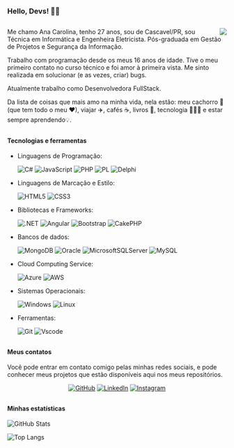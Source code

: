### Hello, Devs! 👋🏻
##
<img src="https://i.ibb.co/D5W2GT0/octocat-1712517316873.png" align="right">

Me chamo Ana Carolina, tenho 27 anos, sou de Cascavel/PR, sou Técnica em Informática e Engenheira Eletricista. Pós-graduada em Gestão de Projetos e Segurança da Informação.
    
Trabalho com programação desde os meus 16 anos de idade. Tive o meu primeiro contato no curso técnico e foi amor à primeira vista. Me sinto realizada em solucionar (e as vezes, criar) bugs. 

Atualmente trabalho como Desenvolvedora FullStack.

Da lista de coisas que mais amo na minha vida, nela estão: meu cachorro 🐶 (que tem todo o meu ❤), viajar ✈️, cafés ☕, livros 📖, tecnologia 👩🏻‍💻 e estar sempre aprendendo💡.

##
#### Tecnologias e ferramentas

- Linguagens de Programação:
  
  ![C#](https://img.shields.io/badge/C%23-3b2e58?style=for-the-badge&logo=c-sharp&logoColor=white) 
  ![JavaScript](https://img.shields.io/badge/JavaScript-F7DF1E?style=for-the-badge&logo=javascript&logoColor=black)
  ![PHP](https://img.shields.io/badge/PHP-777BB4?style=for-the-badge&logo=php&logoColor=white)
  ![PL](https://img.shields.io/badge/PL%2FSQL-FFFFFF?style=for-the-badge&logo=oracle&logoColor=FF0000&labelColor=FFFFFF&color=FF0000)
  ![Delphi](https://img.shields.io/badge/Delphi-CC342D?style=for-the-badge&logo=delphi&logoColor=white)

- Linguagens de Marcação e Estilo:

  ![HTML5](https://img.shields.io/badge/HTML5-E34F26?style=for-the-badge&logo=html5&logoColor=white)
  ![CSS3](https://img.shields.io/badge/CSS3-1572B6?style=for-the-badge&logo=css3&logoColor=white)


- Bibliotecas e Frameworks:

  ![.NET](https://img.shields.io/badge/.NET-5C2D91?style=for-the-badge&logo=.net&logoColor=white)
  ![Angular](https://img.shields.io/badge/Angular-DD0031?style=for-the-badge&logo=angular&logoColor=white)
  ![Bootstrap](https://img.shields.io/badge/bootstrap-0D1117?style=for-the-badge&logo=bootstrap)
  ![CakePHP](https://img.shields.io/badge/cakephp-D33C44?style=for-the-badge&logo=cakephp&logoColor=white)

- Bancos de dados:
 
  ![MongoDB](https://img.shields.io/badge/MongoDB-%234ea94b.svg?style=for-the-badge&logo=mongodb&logoColor=white)
  ![Oracle](https://img.shields.io/badge/Oracle-4f4f4f?style=for-the-badge&logo=oracle&logoColor=e95b46)
  ![MicrosoftSQLServer](https://img.shields.io/badge/SQLServer-red?style=for-the-badge&logo=microsoftsqlserver)
  ![MySQL](https://img.shields.io/badge/MySQL-00000F?style=for-the-badge&logo=mysql&logoColor=white)

- Cloud Computing Service: 

  ![Azure](https://img.shields.io/badge/Azure-blue?style=for-the-badge&logo=microsoft%20azure&logoColor=blue&labelColor=FFFFFF)
  ![AWS](https://img.shields.io/badge/AWS-000.svg?style=for-the-badge&logo=amazon-aws&logoColor=white)

- Sistemas Operacionais:
  
  ![Windows](https://img.shields.io/badge/Windows-000?style=for-the-badge&logo=windows&logoColor=2CA5E0)
  ![Linux](https://img.shields.io/badge/Linux-000?style=for-the-badge&logo=linux&logoColor=FCC624)

- Ferramentas: 
  
  ![Git](https://img.shields.io/badge/GIT-E44C30?style=for-the-badge&logo=git&logoColor=white)
  ![Vscode](https://img.shields.io/badge/Vscode-007ACC?style=for-the-badge&logo=visual-studio-code&logoColor=white)


##
#### Meus contatos

Você pode entrar em contato comigo pelas minhas redes sociais, e pode conhecer meus projetos que estão disponíveis aqui nos meus repositórios.

<div align="center">

[![GitHub](https://img.shields.io/badge/GitHub-000?style=flat-square&logo=github&logoColor=white)](https://github.com/anacarolinacapelli)
[![LinkedIn](https://img.shields.io/badge/LinkedIn-0077B5?style=flat-square&logo=linkedin&logoColor=white)](https://www.linkedin.com/in/anacarolinacapelli/) 
[![Instagram](https://img.shields.io/badge/-Instagram-%23E4405F?style=flat-square&logo=instagram&logoColor=white)](https://www.instagram.com/anacarolcapelli/)
</div>

## 
#### Minhas estatísticas 
![GitHub Stats](https://github-readme-stats.vercel.app/api?username=anacarolinacapelli&theme=github_dark_dimmed&show_icons=true&title_color=E94D5F&hide_title=true)

![Top Langs](https://github-readme-stats-git-masterrstaa-rickstaa.vercel.app/api/top-langs/?username=anacarolinacapelli&theme=github_dark_dimmed&title_color=E94D5F&hide_title=true)
